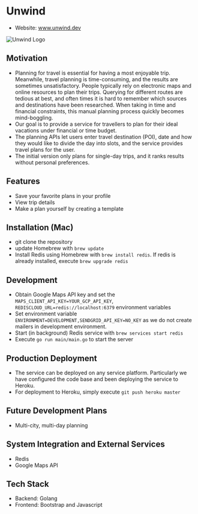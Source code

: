 # Unwind

+ Website: www.unwind.dev

![Unwind Logo](https://github.com/weihesdlegend/Vacation-Planner/blob/pr_logo/planner-app/public/logo.png?raw=true)

## Motivation
* Planning for travel is essential for having a most enjoyable trip.
Meanwhile, travel planning is time-consuming, and the results are sometimes unsatisfactory.
People typically rely on electronic maps and online resources to plan their trips.
Querying for different routes are tedious at best, and often times it is hard to remember which sources and destinations have been researched.
When taking in time and financial constraints, this manual planning process quickly becomes mind-boggling.
* Our goal is to provide a service for travellers to plan for their ideal vacations under financial or time budget.
* The planning APIs let users enter travel destination (POI), date and how they would like to divide the day into slots, and the service provides travel plans for the user.
* The initial version only plans for single-day trips, and it ranks results without personal preferences.

## Features
* Save your favorite plans in your profile
* View trip details
* Make a plan yourself by creating a template

## Installation (Mac)
* git clone the repository
* update Homebrew with `brew update`
* Install Redis using Homebrew with `brew install redis`. If redis is already installed, execute `brew upgrade redis`


## Development
* Obtain Google Maps API key and set the `MAPS_CLIENT_API_KEY=YOUR_GCP_API_KEY`,
`REDISCLOUD_URL=redis://localhost:6379` environment variables
* Set environment variable `ENVIRONMENT=DEVELOPMENT,SENDGRID_API_KEY=NO_KEY` as we do not create mailers in development environment.
* Start (in background) Redis service with `brew services start redis`
* Execute `go run main/main.go` to start the server


## Production Deployment
* The service can be deployed on any service platform.
Particularly we have configured the code base and been deploying the service to Heroku.
* For deployment to Heroku, simply execute `git push heroku master` 


## Future Development Plans
* Multi-city, multi-day planning


## System Integration and External Services
* Redis
* Google Maps API


## Tech Stack
* Backend: Golang
* Frontend: Bootstrap and Javascript
